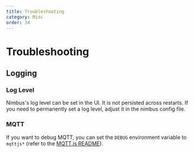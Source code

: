 ```yaml
---
title: Troubleshooting
category: Misc
order: 34
---
```

# Troubleshooting

## Logging
### Log Level

Nimbus's log level can be set in the UI. It is not persisted across restarts. If you need to permanently set a log level, adjust it in the nimbus config file.

### MQTT

If you want to debug MQTT, you can set the `DEBUG` environment variable to `mqttjs*` (refer to the [MQTT.js README](https://github.com/mqttjs/MQTT.js#debug-logs)).
